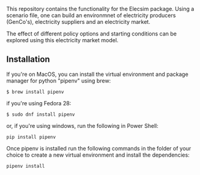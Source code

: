 This repository contains the functionality for the Elecsim package. Using a scenario file, one can build an environmnet of electricity producers (GenCo's), electricity suppliers and an electricity market. 

The effect of different policy options and starting conditions can be explored using this electricity market model. 

## Installation

If you're on MacOS, you can install the virtual environment and package manager for python "pipenv" using brew:

```
$ brew install pipenv
```

if you're using Fedora 28:

```
$ sudo dnf install pipenv
```
or, if you're using windows, run the following in Power Shell:
```
pip install pipenv
```

Once pipenv is installed run the following commands in the folder of your choice to create a new virtual environment and install the dependencies:

```
pipenv install 
```
